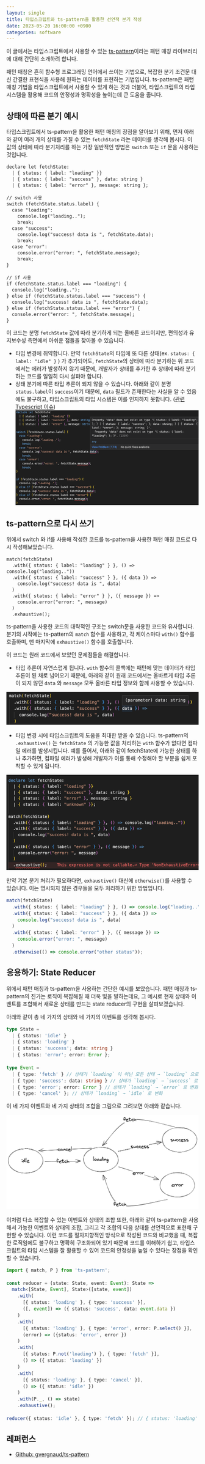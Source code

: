 ```yaml
---
layout: single
title: 타입스크립트와 ts-pattern을 활용한 선언적 분기 작성
date: 2023-05-20 16:00:00 +0900
categories: software
---
```



이 글에서는 타입스크립트에서 사용할 수 있는 [ts-pattern](https://github.com/gvergnaud/ts-pattern)이라는 패턴 매칭 라이브러리에 대해 간단히 소개하려 합니다.  

패턴 매칭은 흔히 함수형 프로그래밍 언어에서 쓰이는 기법으로, 복잡한 분기 조건문 대신 간결한 표현식을 사용해 원하는 데이터를 표현하는 기법입니다. ts-pattern은 패턴 매칭 기법을 타입스크립트에서 사용할 수 있게 하는 것과 더불어, 타입스크립트의 타입 시스템을 활용해 코드의 안정성과 명확성을 높이는데 큰 도움을 줍니다.

## 상태에 따른 분기 예시

타입스크립트에서 ts-pattern을 활용한 패턴 매칭의 장점을 알아보기 위해, 먼저 아래와 같이 여러 개의 상태를 가질 수 있는 `fetchState` 라는 데이터를 생각해 봅시다. 이 값의 상태에 따라 분기처리를 하는 가장 일반적인 방법은 `switch` 또는 `if` 문을 사용하는 것입니다.

```tsx
declare let fetchState:
  | { status: { label: "loading" }}
  | { status: { label: "success" }, data: string }
  | { status: { label: "error" }, message: string };

// switch 사용
switch (fetchState.status.label) {
  case "loading":
    console.log("loading..");
    break;
  case "success":
    console.log("success! data is ", fetchState.data);
    break;
  case "error":
    console.error("error: ", fetchState.message);
    break;
}

// if 사용
if (fetchState.status.label === "loading") {
  console.log("loading..");
} else if (fetchState.status.label === "success") {
  console.log("success! data is ", fetchState.data);
} else if (fetchState.status.label === "error") {
  console.error("error: ", fetchState.message);
}
```
이 코드는 분명 `fetchState` 값에 따라 분기하게 되는 올바른 코드이지만, 편의성과 유지보수성 측면에서 아쉬운 점들을 찾아볼 수 있습니다.
- 타입 변경에 취약합니다. 만약 `fetchState`의 타입에 또 다른 상태(ex. `status: { label: "idle" }` ) 가 추가되어도, `fetchState`의 상태에 따라 분기하는 위 코드에서는 에러가 발생하지 않기 때문에, 개발자가 상태를 추가한 후 상태에 따라 분기하는 코드를 일일히 다시 살펴야 합니다.
- 상태 분기에 따른 타입 추론이 되지 않을 수 있습니다. 아래와 같이 분명 `status.label`이 `success`이기 때문에, `data` 필드가 존재한다는 사실을 알 수 있음에도 불구하고, 타입스크립트의 타입 시스템은 이를 인지하지 못합니다. ([관련 Typescript 이슈](https://github.com/microsoft/TypeScript/issues/18758))
![Untitled](/assets/images/2023-05-20/failed_type.png)



## ts-pattern으로 다시 쓰기

위에서 switch 와 if를 사용해 작성한 코드를 ts-pattern을 사용한 패턴 매칭 코드로 다시 작성해보았습니다.

```tsx
match(fetchState)
  .with({ status: { label: "loading" } }, () => console.log("loading.."))
  .with({ status: { label: "success" } }, ({ data }) =>
    console.log("success! data is ", data)
  )
  .with({ status: { label: "error" } }, ({ message }) =>
    console.error("error: ", message)
  )
  .exhaustive();
```

ts-pattern을 사용한 코드의 대략적인 구조는 switch문을 사용한 코드와 유사합니다. 분기의 시작에는 ts-pattern의 `match` 함수를 사용하고, 각 케이스마다 `with()` 함수를 호출하며, 맨 마지막에 `exhaustive()` 함수를 호출합니다.

이 코드는 원래 코드에서 보았던 문제점들을 해결합니다.


- 타입 추론이 자연스럽게 됩니다. `with` 함수의 콜백에는 패턴에 맞는 데이터가 타입 추론이 된 채로 넘어오기 때문에, 아래와 같이 원래 코드에서는 올바르게 타입 추론이 되지 않던 `data` 와 `message` 모두 올바른 타입 정보와 함께 사용할 수 있습니다.

![Untitled](/assets/images/2023-05-20/type.png)

- 타입 변경 시에 타입스크립트의 도움을 최대한 받을 수 있습니다. ts-pattern의 `.exhaustive()` 는 `fetchState` 의 가능한 값을 처리하는 `with` 함수가 없다면 컴파일 에러를 발생시킵니다. 예를 들어서, 아래와 같이 fetchState에 가능한 상태를 하나 추가하면, 컴파일 에러가 발생해 개발자가 이를 통해 수정해야 할 부분을 쉽게 포착할 수 있게 됩니다.

![Untitled](/assets/images/2023-05-20/exh.png)

만약 기본 분기 처리가 필요하다면, `exhaustive()` 대신에 `otherwise()`를 사용할 수 있습니다. 이는 명시되지 않은 경우들을 모두 처리하기 위한 방법입니다.

```ts
match(fetchState)
  .with({ status: { label: "loading" } }, () => console.log("loading.."))
  .with({ status: { label: "success" } }, ({ data }) =>
    console.log("success! data is ", data)
  )
  .with({ status: { label: "error" } }, ({ message }) =>
    console.error("error: ", message)
  )
  .otherwise(() => console.error("other status"));
```

## 응용하기: State Reducer

위에서 패턴 매칭과 ts-pattern을 사용하는 간단한 예시를 보았습니다. 패턴 매칭과 ts-pattern의 진가는 로직이 복잡해질 때 더욱 빛을 발하는데요, 그 예시로 현재 상태와 이벤트를 조합해서 새로운 상태를 만드는 state reducer의 구현을 살펴보겠습니다.

아래와 같이 총 네 가지의 상태와 네 가지의 이벤트를 생각해 봅시다.

```ts
type State =
  | { status: 'idle' }
  | { status: 'loading' }
  | { status: 'success'; data: string }
  | { status: 'error'; error: Error };

type Event =
  | { type: 'fetch' } // 상태가 `loading` 이 아닌 모든 상태 → `loading` 으로 변화
  | { type: 'success'; data: string } // 상태가 `loading` → `success` 로 변화
  | { type: 'error'; error: Error } // 상태가 `loading` → `error` 로 변화
  | { type: 'cancel' }; // 상태가 `loading` → `idle` 로 변화
```

이 네 가지 이벤트와 네 가지 상태의 조합을 그림으로 그려보면 아래와 같습니다.

![Untitled](/assets/images/2023-05-20/diagram.png)

이처럼 다소 복잡할 수 있는 이벤트와 상태의 조합 또한, 아래와 같이 ts-pattern을 사용해서 가능한 이벤트와 상태의 조합, 그리고 각 조합의 다음 상태를 선언적으로 표현해 구현할 수 있습니다. 이런 코드를 절차지향적인 방식으로 작성된 코드와 비교했을 때, 복잡한 로직임에도 불구하고 명확히 구조화되어 있기 때문에 코드를 이해하기 쉽고, 타입스크립트의 타입 시스템을 잘 활용할 수 있어 코드의 안정성을 높일 수 있다는 장점을 확인할 수 있습니다.

```ts
import { match, P } from 'ts-pattern';

const reducer = (state: State, event: Event): State =>
  match<[State, Event], State>([state, event])
    .with(
      [{ status: 'loading' }, { type: 'success' }],
      ([, event]) => ({ status: 'success', data: event.data })
    )
    .with(
      [{ status: 'loading' }, { type: 'error', error: P.select() }],
      (error) => ({status: 'error', error })
    )
    .with(
      [{ status: P.not('loading') }, { type: 'fetch' }],
      () => ({ status: 'loading' })
    )
    .with(
      [{ status: 'loading' }, { type: 'cancel' }],
      () => ({ status: 'idle' })
    )
    .with(P._, () => state)
    .exhaustive();

reducer({ status: 'idle' }, { type: 'fetch' }); // { status: 'loading' }
```

## 레퍼런스

- [Github: gvergnaud/ts-pattern](https://github.com/gvergnaud/ts-pattern)